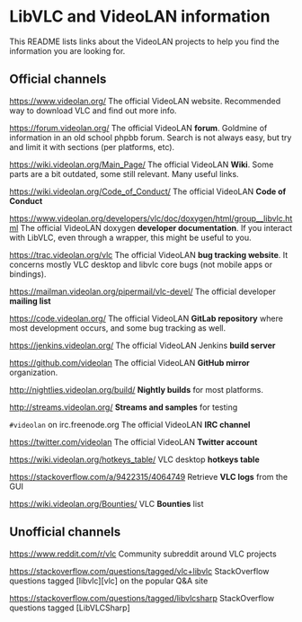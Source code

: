 # LibVLC and VideoLAN information

This README lists links about the VideoLAN projects to help you find the information you are looking for.

## Official channels

https://www.videolan.org/ The official VideoLAN website. Recommended way to download VLC and find out more info.

https://forum.videolan.org/ The official VideoLAN **forum**. Goldmine of information in an old school phpbb forum. Search is not always easy, but try and limit it with sections (per platforms, etc).

https://wiki.videolan.org/Main_Page/ The official VideoLAN **Wiki**. Some parts are a bit outdated, some still relevant. Many useful links.

https://wiki.videolan.org/Code_of_Conduct/ The official VideoLAN **Code of Conduct**

https://www.videolan.org/developers/vlc/doc/doxygen/html/group__libvlc.html The official VideoLAN doxygen **developer documentation**. If you interact with LibVLC, even through a wrapper, this might be useful to you.

https://trac.videolan.org/vlc The official VideoLAN **bug tracking website**. It concerns mostly VLC desktop and libvlc core bugs (not mobile apps or bindings).

https://mailman.videolan.org/pipermail/vlc-devel/ The official developer **mailing list**

https://code.videolan.org/ The official VideoLAN **GitLab repository** where most development occurs, and some bug tracking as well.

https://jenkins.videolan.org/ The official VideoLAN Jenkins **build server**

https://github.com/videolan The official VideoLAN **GitHub mirror** organization.

http://nightlies.videolan.org/build/ **Nightly builds** for most platforms.

http://streams.videolan.org/ **Streams and samples** for testing

`#videolan` on irc.freenode.org The official VideoLAN **IRC channel**

https://twitter.com/videolan The official VideoLAN **Twitter account**

https://wiki.videolan.org/hotkeys_table/ VLC desktop **hotkeys table**

https://stackoverflow.com/a/9422315/4064749 Retrieve **VLC logs** from the GUI

https://wiki.videolan.org/Bounties/ VLC **Bounties** list

## Unofficial channels

https://www.reddit.com/r/vlc Community subreddit around VLC projects

https://stackoverflow.com/questions/tagged/vlc+libvlc StackOverflow questions tagged [libvlc][vlc] on the popular Q&A site

https://stackoverflow.com/questions/tagged/libvlcsharp StackOverflow questions tagged [LibVLCSharp]